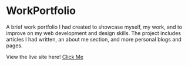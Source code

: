 # WorkPortfolio
A brief work portfolio I had created to showcase myself, my work, and to improve on my web development and design skills. The project includes articles I had written, an about me section, and more personal blogs and pages.

View the live site here!
[Click Me](https://hamza-exe.github.io/WorkPortfolio/Final-Project)
